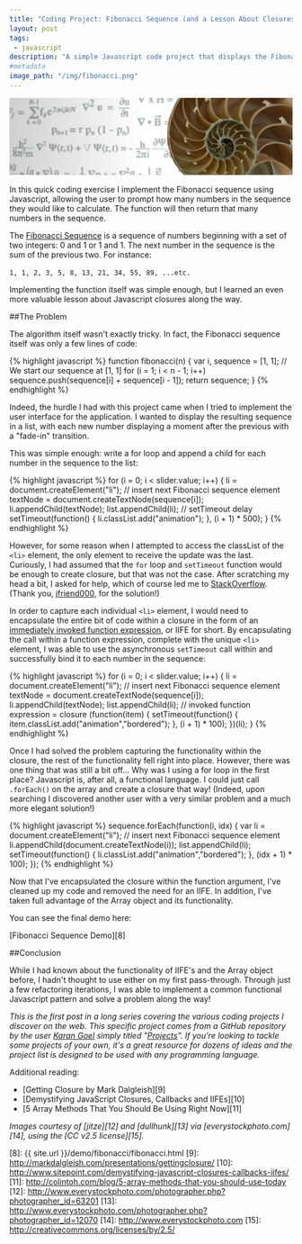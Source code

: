 ```yaml
---
title: "Coding Project: Fibonacci Sequence (and a Lesson About Closures)"
layout: post
tags:
 - javascript
description: "A simple Javascript code project that displays the Fibonacci Sequence to the Nth number, which also resulted in a valuable lesson about Javascript closures."
#metadata
image_path: "/img/fibonacci.png"
---
```


![Image of a seashell on a background of mathematical formulae](/img/fibonacci.png "Fibonacci sequence in nature")

In this quick coding exercise I implement the Fibonacci sequence using Javascript, allowing the user to prompt how many numbers in the sequence they would like to calculate. The function will then return that many numbers in the sequence.

The [Fibonacci Sequence][1] is a sequence of numbers beginning with a set of two integers: 0 and 1 or 1 and 1. The next number in the sequence is the sum of the previous two. For instance:

`1, 1, 2, 3, 5, 8, 13, 21, 34, 55, 89, ...etc.`

Implementing the function itself was simple enough, but I learned an even more valuable lesson about Javascript closures along the way.

<!--more-->

##The Problem

The algorithm itself wasn't exactly tricky. In fact, the Fibonacci sequence itself was only a few lines of code:

{% highlight javascript %}
function fibonacci(n) {
    var i, sequence = [1, 1]; // We start our sequence at [1, 1]
    for (i = 1; i < n - 1; i++)
        sequence.push(sequence[i] + sequence[i - 1]);
    return sequence;
}
{% endhighlight %}

Indeed, the hurdle I had with this project came when I tried to implement the user interface for the application. I wanted to display the resulting sequence in a list, with each new number displaying a moment after the previous with a "fade-in" transition.

This was simple enough: write a for loop and append a child for each number in the sequence to the list:

{% highlight javascript %}
for (i = 0; i < slider.value; i++) {
  li = document.createElement("li");
  // insert next Fibonacci sequence element
  textNode = document.createTextNode(sequence[i]);
  li.appendChild(textNode);
  list.appendChild(li);
  // setTimeout delay
  setTimeout(function() {
    li.classList.add("animation");
  }, (i + 1) * 500);
}
{% endhighlight %}

However, for some reason when I attempted to access the classList of the `<li>` element, the only element to receive the update was the last. Curiously, I had assumed that the `for` loop and `setTimeout` function would be enough to create closure, but that was not the case. After scratching my head a bit, I asked for help, which of course led me to [StackOverflow][5]. (Thank you, [jfriend000][6], for the solution!)

In order to capture each individual `<li>` element, I would need to encapsulate the entire bit of code within a closure in the form of an [immediately invoked function expression][4], or IIFE for short. By encapsulating the call within a function expression, complete with the unique `<li>` element, I was able to use the asynchronous `setTimeout` call within and successfully bind it to each number in the sequence:

{% highlight javascript %}
for (i = 0; i < slider.value; i++) {
    li = document.createElement("li");
    // insert next Fibonacci sequence element
    textNode = document.createTextNode(sequence[i]);
    li.appendChild(textNode);
    list.appendChild(li);
    // invoked function expression = closure
    (function(item) {
    setTimeout(function() {
        item.classList.add("animation","bordered");
        }, (i + 1) * 100);
    })(li);
}
{% endhighlight %}

Once I had solved the problem capturing the functionality within the closure, the rest of the functionality fell right into place. However, there was one thing that was still a bit off... Why was I using a for loop in the first place? Javascript is, after all, a functional language. I could just call `.forEach()` on the array and create a closure that way! (Indeed, upon searching I discovered another user with a very similar problem and a much more elegant solution!)

{% highlight javascript %}
sequence.forEach(function(i, idx) {
    var li = document.createElement("li");
    // insert next Fibonacci sequence element
    li.appendChild(document.createTextNode(i));
    list.appendChild(li);
    setTimeout(function() {
        li.classList.add("animation","bordered");
        }, (idx + 1) * 100);
    });
{% endhighlight %}

Now that I've encapsulated the closure within the function argument, I've cleaned up my code and removed the need for an IIFE. In addition, I've taken full advantage of the Array object and its functionality.

You can see the final demo here:

[Fibonacci Sequence Demo][8]

##Conclusion

While I had known about the functionality of IIFE's and the Array object before, I hadn't thought to use either on my first pass-through. Through just a few refactoring iterations, I was able to implement a common functional Javascript pattern and solve a problem along the way!

*This is the first post in a long series covering the various coding projects I discover on the web. This specific project comes from a GitHub repository by the user [Karan Goel][2] simply titled "[Projects][3]". If you're looking to tackle some projects of your own, it's a great resource for dozens of ideas and the project list is designed to be used with any programming language.*


Additional reading:

* [Getting Closure by Mark Dalgleish][9]
* [Demystifying JavaScript Closures, Callbacks and IIFEs][10]
* [5 Array Methods That You Should Be Using Right Now][11]


*Images courtesy of [jitze][12] and [dullhunk][13] via [everystockphoto.com][14], using the [CC v2.5 license][15].*

[1]:http://en.wikipedia.org/wiki/Fibonacci_number
[2]: https://github.com/karan
[3]: https://github.com/karan/Projects
[4]: http://en.wikipedia.org/wiki/Immediately-invoked_function_expression
[5]: http://stackoverflow.com/questions/30430420/unable-to-add-class-on-a-delay-with-settimeout
[6]: http://stackoverflow.com/users/816620/jfriend00
[7]: http://stackoverflow.com/questions/750486/javascript-closure-inside-loops-simple-practical-example
[8]: {{ site.url }}/demo/fibonacci/fibonacci.html
[9]: http://markdalgleish.com/presentations/gettingclosure/
[10]: http://www.sitepoint.com/demystifying-javascript-closures-callbacks-iifes/
[11]: http://colintoh.com/blog/5-array-methods-that-you-should-use-today
[12]: http://www.everystockphoto.com/photographer.php?photographer_id=63201
[13]: http://www.everystockphoto.com/photographer.php?photographer_id=12070
[14]: http://www.everystockphoto.com
[15]: http://creativecommons.org/licenses/by/2.5/